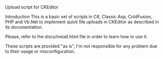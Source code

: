 Upload script for CKEditor

Introduction
This is a basic set of scripts in C#, Classic Asp, ColdFusion, PHP and Vb.Net to implement quick file uploads in CKEditor as described in its documentation.

Please, refer to the docs/install.html file in order to learn how to use it.

These scripts are provided "as is", I'm not responsible for any problem due to their usage or misconfiguration.

